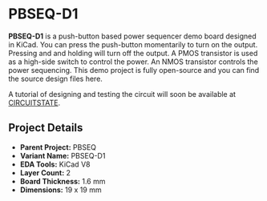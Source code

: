 
# PBSEQ-D1

**PBSEQ-D1** is a push-button based power sequencer demo board designed in KiCad. You can press the push-button momentarily to turn on the output. Pressing and and holding will turn off the output. A PMOS transistor is used as a high-side switch to control the power. An NMOS transistor controls the power sequencing. This demo project is fully open-source and you can find the source design files here.

A tutorial of designing and testing the circuit will soon be available at [CIRCUITSTATE](https://www.circuitstate.com/).

## Project Details

- **Parent Project:** PBSEQ
- **Variant Name:** PBSEQ-D1
- **EDA Tools:** KiCad V8
- **Layer Count:** 2
- **Board Thickness:** 1.6 mm
- **Dimensions:** 19 x 19 mm

